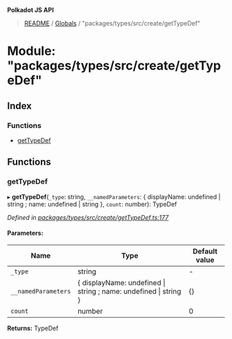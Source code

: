 **Polkadot JS API**

> [README](../README.md) / [Globals](../globals.md) / "packages/types/src/create/getTypeDef"

# Module: "packages/types/src/create/getTypeDef"

## Index

### Functions

* [getTypeDef](_packages_types_src_create_gettypedef_.md#gettypedef)

## Functions

### getTypeDef

▸ **getTypeDef**(`_type`: string, `__namedParameters`: { displayName: undefined \| string ; name: undefined \| string  }, `count`: number): TypeDef

*Defined in [packages/types/src/create/getTypeDef.ts:177](https://github.com/polkadot-js/api/blob/ee6b6da02/packages/types/src/create/getTypeDef.ts#L177)*

#### Parameters:

Name | Type | Default value |
------ | ------ | ------ |
`_type` | string | - |
`__namedParameters` | { displayName: undefined \| string ; name: undefined \| string  } | {} |
`count` | number | 0 |

**Returns:** TypeDef
